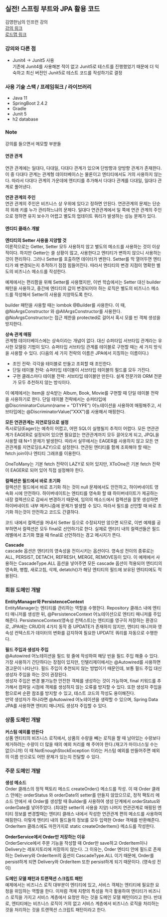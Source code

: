 ## 실전! 스프링 부트와 JPA 활용 코드
김영한님의 인프런 강의  
[강의 링크](https://www.inflearn.com/course/%EC%8A%A4%ED%94%84%EB%A7%81%EB%B6%80%ED%8A%B8-JPA-%ED%99%9C%EC%9A%A9-1/)  
[로드맵 링크](https://www.inflearn.com/roadmaps/149)

### 강의와 다른 점
- Junit4 -> Junit5 사용  
기존에 Junit4를 사용해본 적이 없고 Junit5로 테스트를 진행했었기 때문에 더 익숙하고 최신 버전인 Junit5로 테스트 코드를 작성하기로 결정
  
### 사용 기술 스택 / 프레임워크 / 라이브러리
- Java 11
- SpringBoot 2.4.2
- Gradle
- Junit 5
- h2 database

### Note
강의를 들으면서 메모할 부분들

#### 연관 관계  
연관 관계에는 일대다, 다대일, 다대다 관계가 있으며 단방향과 양방향 관계가 존재한다. 이 중 다대다 관계는 관계형 데이터베이스는 물론이고 엔티티에서도 거의 사용하지 않는다.
따라서 다대다 관계의 가운데에 엔티티를 추가해서 다대다 관계를 다대일, 일대다 관계로 풀어낸다.

**연관 관계의 주인**  
연관 관계의 주인은 비즈니스 상 우위에 있다고 정하면 안된다. 연관관계의 문제는 단순히 외래 키를 누가 관리하느냐의 문제다.
일대다 연관관계에서 일 쪽에 연관 관계의 주인으로 정하면 유지 보수가 어렵고 별도의 업데이트 쿼리가 발생하는 성능 문제가 있다.

#### 엔티티 클래스 개발

**엔티티의 Setter 사용을 지양할 것**  
이론적으로는 Getter, Setter 모두 사용하지 않고 별도의 메소드를 사용하는 것이 이상적이다.
하지만 Getter는 쓸 상황이 많고, 사용한다고 엔티티가 변하지 않으니 사용하는 것이 편리하다.
그러나 Setter를 호출하면 데이터가 변한다. Setter를 막 열어두면 엔티티가 왜 변경되는지 추적하기 점점 힘들어진다.
따라서 엔티티의 변경 지점이 명확한 별도의 비즈니스 메소드를 작성한다.

예제에서는 편리함을 위해 Setter를 사용했지만, 이번 학습에서는 Setter 대신 builder 패턴을 사용하고, 
중간에 엔티티의 값이 변경되어야 하는 로직은 별도의 비즈니스 메소드를 작성해서 Setter의 사용을 지양하도록 한다.

builder 패턴을 사용할 때는 lombok @Builder를 사용한다. 이 때, @NoArgsConstructor 와 @AllArgsConstructor를 사용한다.
@NoArgsConstructor는 접근 제한을 protected로 걸어서 혹시 모를 빈 객체 생성을 방지한다.

**상속 관계 매핑**  
관계형 데이터베이스에는 상속이라는 개념이 없다. 대신 슈퍼타입 서브타입 관계라는 유사한 모델링 기법이 있다.
슈퍼타입 서브타임 관계를 테이블로 구현할 때는 세 가지 방식을 사용할 수 있다. (다음의 세 가지 전략의 이름은 JPA에서 지칭하는 이름이다.)
- 조인 전략: 각각을 테이블로 만들고 조회할 때 조인한다.
- 단일 테이블 전략: 슈퍼타입 테이블이 서브타입 테이블의 필드를 모두 가진다.
- 구현 클래스마다 테이블 전략: 서브타입 테이블만 만든다. 설계 전문가와 ORM 전문가 모두 추천하지 않는 방식이다.

이 예제에서는 Item을 상속받는 Album, Book, Movie를 구현할 때 단일 테이블 전략을 사용하기로 한다.
단일 테이블 전략에서는 슈퍼타입에 @DiscriminatorColumn(name = "DTYPE") 어노테이션을 사용하여 매핑해주고,
서브타입에는 @DiscriminatorValue("XXX")를 사용해서 매핑한다.

**모든 연관관계는 지연로딩으로 설정**  
즉시로딩(Eager)는 예측이 어렵고, 어떤 SQL이 실행될지 추적이 어렵다.
모든 연관관계가 EAGER로 설정되어 있으면 필요없는 연관관계까지 모두 끌어오게 되고, JPQL을 사용할 떄 N+1 문제가 발생한다.
따라서 실무에서는 EAGER를 사용하지 않고 모든 연관관계를 지연로딩(LAZY)으로 설정한다.
연관된 엔티티를 함께 조회해야 할 때는 fetch join이나 엔티티 그래프를 이용한다.

OneToMany는 기본 fetch 전략이 LAZY로 되어 있지만, XToOne은 기본 fetch 전략이 EAGER로 되어 있어 직접 설정해야 한다.

**컬렉션은 필드에서 바로 초기화**  
컬렉션은 필드에서 바로 초기화 하는 것이 null 문제에서도 안전하고, 하이버네이트 영속화 시에 안전하다.
하이버네이트는 엔티티를 영속화 할 떄 하이버네이트가 제공하는 내장 컬렉션으로 감싸서 변경하기 때문에,
임의의 메소드에서 컬렉션을 잘못 생성하면 하이버네이트 내부 메커니즘에 문제가 발생할 수 있다.
따라서 필드를 선언할 때 바로 초기화 하는것이 안전하고 코드도 간결하다.

코드 내에서 컬렉션을 꺼내서 Setter 등으로 수정되지만 않으면 되므로, 이번 예제를 공부하면서 컬렉션은 모두 final로 선언하기로 한다.
실제로 엔티티 내의 컬렉션들은 필드 레벨에서 초기화 했을 때 final로 선언하라는 경고 메시지가 뜬다.

**Cascade**  
cascade 옵션은 엔티티의 영속성을 전이시키는 옵션이다. 영속성 전이의 종류로는 ALL, PERSIST, DETACH, REFRESH, MERGE, REMOVE등이 있다.
이 예제에서 사용하는 CascadeType.ALL 옵션을 넣어주면 모든 cascade 옵션이 적용되어 엔티티의 영속화, 병합, 새로고침, 삭제, detatch()가 해당 엔티티의 필드에 보유된 엔티티에도 적용된다.

### 회원 도메인 개발

**EntityManager와 PersistenceContext**  
EntityManager는 엔티티를 관리하는 역할을 수행한다. Repository 클래스 내에 엔티티 매니저를 생성한 뒤, @PersistenceContext 어노테이션으로 엔티티 매니저를 주입해준다.
PersistenceContext(영속성 컨텍스트)는 엔티티를 영구히 저장하는 환경으로, JPA에는 CRUD의 4가지 동작 중 UPDATE가 존재하지 않지만, 엔티티 매니저와 영속성 컨텍스트가 데이터의 변화를 감지하여 필요한 UPDATE 쿼리를 자동으로 수행한다.

**필드 주입과 생성자 주입**  
@Autowired 어노테이션을 필드 윗 줄에 작성하여 해당 빈을 필드 주입 해줄 수 있다. 가장 사용하기 간단하다는 장점이 있지만, 인텔리제이에서는 @Autowired를 사용하면 경고문이 나타난다.
필드 주입이 추천되지 않는 방법이기 때문인데, 보통 필드 주입 대신 생성자 주입을 하는 것이 권장된다.  
생성자 주입은 변경 불가능한 안전한 객체를 생성하는 것이 가능하며, final 키워드를 추가해서 컴파일 시점에 객체를 생성하지 않는 오류를 방지할 수 있다.
또한 생성자 주입을 함으로써 순환 참조를 방지할 수 있고, 테스트 코드의 작성도 용이해진다.  
만약 생성자가 하나라면 @Autowired 어노테이션을 생략할 수 있으며, Spring Data JPA를 사용하면 엔티티 매니저도 생성자 주입할 수 있다.

### 상품 도메인 개발

**커스텀 예외를 만든다**  
상품 엔티티의 비즈니스 로직에서, 상품의 수량을 빼는 로직을 짤 때 남아있는 수량보다 제거하려는 수량이 더 많을 때의 예외 처리를 해 주어야 한다.(재고가 마이너스일 수는 없으니까)
이 때 NotEnoughStockException 이라는 커스텀 예외를 만들어주면 예외의 이름 만으로도 어떤 문제가 있는지 전달할 수 있다.

### 주문 도메인 개발

**생성 메소드**  
Order 클래스의 정적 팩토리 메소드 createOrder() 메소드를 작성. 이 때 Order 클래스 안에는 orderStatus 와 orderDate의 setter를 만들지 않았으므로,
정적 팩토리 메소드 안에서 새 Order를 생성할 때 Builder를 사용하여 생성 단계에서 orderStatus와 orderDate를 넣어주었다. (최대한 setter의 사용을 지양)
나머지 연관관계로 매핑된 엔티티 정보를 변경할때는 엔티티 클래스 내에서 작성한 연관관계 편의 메소드를 사용하여 매핑한다. 이렇게 엔티티 내의 필드들의 정보를 모두 입력한 Order 객체를 반환해준다. OrderItem 클래스에도 마찬가지로 static createOrderItem() 메소드를 작성한다.  

**OrderService에서 Order만 저장하는 이유**  
OrderService에서 주문 기능을 작성할 때 Order만 save하고 OrderItem이나 Delivery는 레포지토리에 저장하지 않는다.
그 이유는, Order 엔티티 안에 필드로 존재하는 Delivery와 OrderItem의 옵션이 CascadeType.ALL 이기 때문에, Order를 persist하게 되면
Delivery와 OrderItem 또한 persist하게 되기 때문이다. (영속성 전이)

**도메인 모델 패턴과 트랜잭션 스크립트 패턴**  
예제에서는 비즈니스 로직 대부분이 엔티티에 있고, 서비스 객체는 엔티티에 필요한 요청을 위임하는 역할을 한다.
이처럼 객체 지향의 특성을 적극 활용하여 엔티티가 비즈니스 로직을 가지고 서비스 계층에서 요청만 하는 것을 도메인 모델 패턴이라고 한다.
반대로, 엔티티에는 비즈니스 로직이 거의 없고 서비스 계층에서 비즈니스 로직을 처리하는 것을 처리하는 것을 트랜잭션 스크립트 패턴이라고 한다.